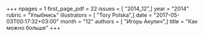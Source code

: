 +++
npages = 1
first_page_pdf = 22
issues = [ "2014_12",]
year = "2014"
rubric = "Улыбнись"
illustrators = [ "Tory Polska",]
date = "2017-05-03T00:17:32+03:00"
month = "12"
authors = [ "Игорь Акулич",]
title = "Как можно больше"
+++
